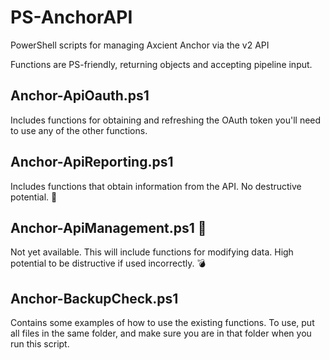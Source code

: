 # PS-AnchorAPI
PowerShell scripts for managing Axcient Anchor via the v2 API

Functions are PS-friendly, returning objects and accepting pipeline input.


## Anchor-ApiOauth.ps1 

Includes functions for obtaining and refreshing the OAuth token you'll need to use any of the other functions.

## Anchor-ApiReporting.ps1

Includes functions that obtain information from the API. No destructive potential. 🐇

## Anchor-ApiManagement.ps1 👻

Not yet available. This will include functions for modifying data. High potential to be distructive if used incorrectly. 💣

## Anchor-BackupCheck.ps1 

Contains some examples of how to use the existing functions. To use, put all files in the same folder, and make sure you are in that folder when you run this script.
